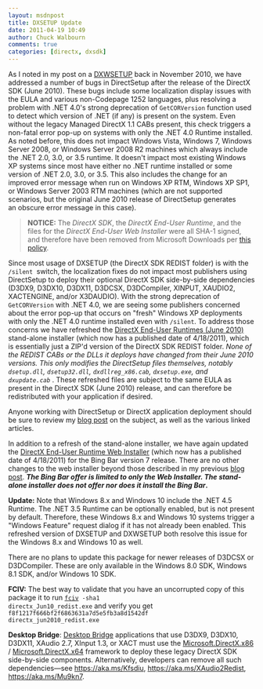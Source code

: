 ```yaml
---
layout: msdnpost
title: DXSETUP Update
date: 2011-04-19 10:49
author: Chuck Walbourn
comments: true
categories: [directx, dxsdk]
---
```

As I noted in my post on a <a href="https://walbourn.github.io/dxwebsetup-update/">DXWSETUP</a> back in November 2010, we have addressed a number of bugs in DirectSetup after the release of the DirectX SDK (June 2010). These bugs include some localization display issues with the EULA and various non-Codepage 1252 languages, plus resolving a problem with .NET 4.0's strong deprecation of <code>GetCORVersion</code> function used to detect which version of .NET (if any) is present on the system. Even without the legacy Managed DirectX 1.1 CABs present, this check triggers a non-fatal error pop-up on systems with only the .NET 4.0 Runtime installed. As noted before, this does not impact Windows Vista, Windows 7, Windows Server 2008, or Windows Server 2008 R2 machines which always include the .NET 2.0, 3.0, or 3.5 runtime. It doesn't impact most existing Windows XP systems since most have either no .NET runtime installed or some version of .NET 2.0, 3.0, or 3.5. This also includes the change for an improved error message when run on Windows XP RTM, Windows XP SP1, or Windows Server 2003 RTM machines (which are not supported scenarios, but the original June 2010 release of DirectSetup generates an obscure error message in this case).
<!--more-->

> **NOTICE:** The *DirectX SDK*, the *DirectX End-User Runtime*, and the files for the *DirectX End-User Web Installer* were all SHA-1 signed, and therefore have been removed from Microsoft Downloads per [this policy](https://techcommunity.microsoft.com/t5/windows-it-pro-blog/sha-1-windows-content-to-be-retired-august-3-2020/ba-p/1544373).

Since most usage of DXSETUP (the DirectX SDK REDIST folder) is with the <code>/silent</code>  switch, the localization fixes do not impact most publishers using DirectSetup to deploy their optional DirectX SDK side-by-side dependencies (D3DX9, D3DX10, D3DX11, D3DCSX, D3DCompiler, XINPUT, XAUDIO2, XACTENGINE, and/or X3DAUDIO). With the strong deprecation of <code>GetCORVersion</code> with .NET 4.0, we are seeing some publishers concerned about the error pop-up that occurs on "fresh" Windows XP deployments with only the .NET 4.0 runtime installed even with <code>/silent</code>. To address those concerns we have refreshed the <a href="http://www.microsoft.com/downloads/en/details.aspx?displaylang=en&FamilyID=3b170b25-abab-4bc3-ae91-50ceb6d8fa8d" title="DirectX End-User Runtimes (June 2010) [MS Downloads]">DirectX End-User Runtimes (June 2010)</a> stand-alone installer (which now has a published date of 4/18/2011), which is essentially just a ZIP'd version of the DirectX SDK REDIST folder. <em>None of the REDIST CABs or the DLLs it deploys have changed from their June 2010 versions. This only modifies the DirectSetup files themselves, notably <code>dsetup.dll</code>, <code>dsetup32.dll</code>, <code>dxdllreg_x86.cab</code>, <code>dxsetup.exe</code>, and <code>dxupdate.cab</code> </em>. These refreshed files are subject to the same EULA as present in the DirectX SDK (June 2010) release, and can therefore be redistributed with your application if desired.

Anyone working with DirectSetup or DirectX application deployment should be sure to review my <a href="https://walbourn.github.io/not-so-direct-setup/">blog post</a> on the subject, as well as the various linked articles.

In addition to a refresh of the stand-alone installer, we have again updated the <a href="http://www.microsoft.com/downloads/en/details.aspx?FamilyID=2da43d38-db71-4c1b-bc6a-9b6652cd92a3" title="DirectX End-User Runtime Web Installer [MS Downloads]">DirectX End-User Runtime Web Installer</a> (which now has a published date of 4/18/2011) for the Bing Bar version 7 release. There are no other changes to the web installer beyond those described in my previous <a href="https://walbourn.github.io/dxwebsetup-update/" title="DXWEBSETUP Update">blog post</a>. <strong><em>The Bing Bar offer is limited to only the Web Installer. The stand-alone installer does not offer nor does it install the Bing Bar</em>.</strong>

<strong>Update:</strong> Note that Windows 8.x and Windows 10 include the .NET 4.5 Runtime. The .NET 3.5 Runtime can be optionally enabled, but is not present by default. Therefore, these Windows 8.x and Windows 10 systems trigger a "Windows Feature" request dialog if it has not already been enabled. This refreshed version of DXSETUP and DXWSETUP both resolve this issue for the Windows 8.x and Windows 10 as well.

There are no plans to update this package for newer releases of D3DCSX or D3DCompiler. These are only available in the Windows 8.0 SDK, Windows 8.1 SDK, and/or Windows 10 SDK.

<strong>FCIV:</strong> The best way to validate that you have an uncorrupted copy of this package it to run <code><a href="http://support.microsoft.com/kb/841290">fciv</a> -sha1 directx_Jun10_redist.exe</code> and verify you get <code>f8f1217f666bf2f6863631a7d5e5fb3a8d1542df directx_jun2010_redist.exe</code>

<strong>Desktop Bridge</strong>: [Desktop Bridge](https://developer.microsoft.com/en-us/windows/bridges/desktop/) applications that use D3DX9, D3DX10, D3DX11, XAudio 2.7, XInput 1.3, or XACT must use the [Microsoft.DirectX.x86](https://download.microsoft.com/download/c/c/2/cc291a37-2ebd-4ac2-ba5f-4c9124733bf1/UAPSignedBinary_Microsoft.DirectX.x86.appx) / [Microsoft.DirectX.x64](https://download.microsoft.com/download/c/c/2/cc291a37-2ebd-4ac2-ba5f-4c9124733bf1/UAPSignedBinary_Microsoft.DirectX.x64.appx) framework to deploy these legacy DirectX SDK side-by-side components. Alternatively, developers can remove all such dependencies—see https://aka.ms/Kfsdiu, https://aka.ms/XAudio2Redist, https://aka.ms/Mu9kn7.
